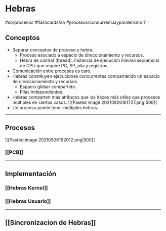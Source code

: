 # Hebras
#so/procesos #flashcards/so 
#procesos/concurrenciayparalelismo
?
## Conceptos
- Separar conceptos de proceso y hebra.
	- Proceso asociado a espacio de direccionamiento y recursos.
	- Hebra de control (thread). Instancia de ejecución mínima secuencial de CPU que require PC, SP, pila y registros.
- Comunicación entre procesos es caro.
- Hebras constituyen ejecuciones concurrentes compartiendo un espacio de direccionamiento y recursos.
	- Espacio globar compartido.
	- Pilas independientes.
- Hebras comparten más atributos que los haces más utiles que procesos multiples en ciertos casos.
![[Pasted image 20210926161727.png|500]]
- Un proceso puede tener múltiples hebras.
---
## Procesos
![[Pasted image 20210926162012.png|500]]
### [[PCB]]
---
## Implementación
### [[Hebras Kernel]]
### [[Hebras Usuario]]
---
## [[Sincronizacion de Hebras]]
<!--SR:!2021-11-10,2,230-->
